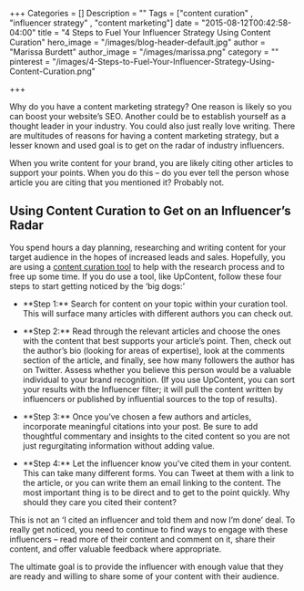 +++
Categories = []
Description = ""
Tags = ["content curation" , "influencer strategy" , "content marketing"]
date = "2015-08-12T00:42:58-04:00"
title = "4 Steps to Fuel Your Influencer Strategy Using Content Curation"
hero_image = "/images/blog-header-default.jpg"
author = "Marissa Burdett"
author_image = "/images/marissa.png"
category = ""
pinterest = "/images/4-Steps-to-Fuel-Your-Influencer-Strategy-Using-Content-Curation.png"

+++

Why do you have a content marketing strategy? One reason is likely so you can boost your website’s SEO. Another could be to establish yourself as a thought leader in your industry. You could also just really love writing. There are multitudes of reasons for having a content marketing strategy, but a lesser known and used goal is to get on the radar of industry influencers.

When you write content for your brand, you are likely citing other articles to support your points. When you do this – do you ever tell the person whose article you are citing that you mentioned it? Probably not.

## Using Content Curation to Get on an Influencer’s Radar
You spend hours a day planning, researching and writing content for your target audience in the hopes of increased leads and sales. Hopefully, you are using a [content curation tool](http://upcontent.com) to help with the research process and to free up some time. If you do use a tool, like UpContent, follow these four steps to start getting noticed by the ‘big dogs:’
<ul>
<li><p>**Step 1:** Search for content on your topic within your curation tool. This will surface many articles with different authors you can check out.</p></li>
<li><p>**Step 2:** Read through the relevant articles and choose the ones with the content that best supports your article’s point. Then, check out the author’s bio (looking for areas of expertise), look at the comments section of the article, and finally, see how many followers the author has on Twitter. Assess whether you believe this person would be a valuable individual to your brand recognition. (If you use UpContent, you can sort your results with the Influencer filter; it will pull the content written by influencers or published by influential sources to the top of results).</p></li>
<li><p>**Step 3:** Once you’ve chosen a few authors and articles, incorporate meaningful citations into your post. Be sure to add thoughtful commentary and insights to the cited content so you are not just regurgitating information without adding value.</p></li>
<li><p>**Step 4:** Let the influencer know you’ve cited them in your content. This can take many different forms. You can Tweet at them with a link to the article, or you can write them an email linking to the content. The most important thing is to be direct and to get to the point quickly. Why should they care you cited their content?</p></li>
</ul>


This is not an ‘I cited an influencer and told them and now I’m done’ deal. To really get noticed, you need to continue to find ways to engage with these influencers – read more of their content and comment on it, share their content, and offer valuable feedback where appropriate.

The ultimate goal is to provide the influencer with enough value that they are ready and willing to share some of your content with their audience.
